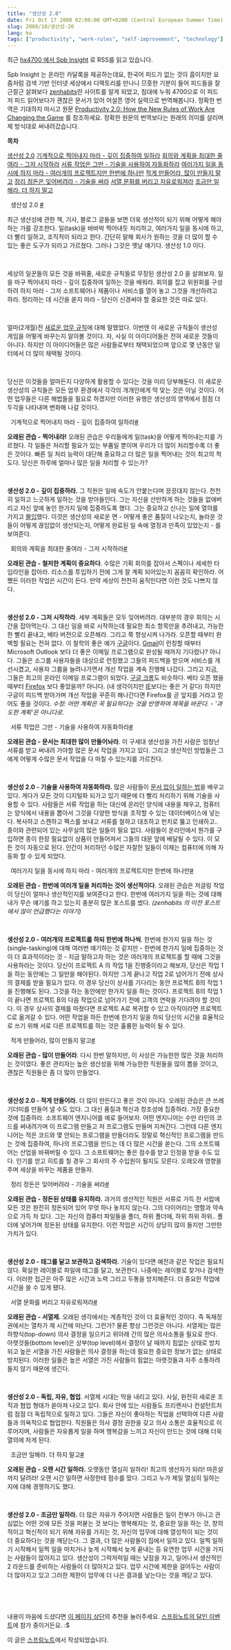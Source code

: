 ```yaml
---
title: "생산성 2.0"
date: Fri Oct 17 2008 02:00:00 GMT+0200 (Central European Summer Time)
slug: 2008/10/생산성-20
lang: ko
tags: ["productivity", "work-rules", "self-improvement", "technology"]
---
```


최근 [hx4700 에서 Spb Insight](http://rath.springnote.com/pages/1933530) 로 RSS를 읽고 있습니다.&#13;

Spb Insight 는 온라인 카달록을 제공하는데요, 한국어 피드가 없는 것이 흠이지만 요즘처럼 검색 기반 인터넷 세상에서 디렉토리를 만나니 므흣한 기분이 들어 피드들을 잘근잘근 살펴보다 [zenhabits](http://zenhabits.net/2008/10/productivity-20-how-the-new-rules-of-work-are-changing-the-game/)란 사이트를 알게 되었고, 침대에 누워 4700으로 이 피드 저 피드 읽어보다가 괜찮은 문서가 있어 어설픈 영어 실력으로 번역해봅니다. 정확한 번역은 기대하지 마시고 원문 [Productivity 2.0: How the New Rules of Work Are Changing the Game](http://zenhabits.net/2008/10/productivity-20-how-the-new-rules-of-work-are-changing-the-game/) 를 참조하세요. 정확한 원문의 번역보다는 원래의 의미를 살리며 제 방식대로 써내려갔습니다.&#13;

 &#13;
&#13;

**목차**&#13;
&#13;
&#13;
&#13;

[생산성 2.0](#toc_0)&#13;
&#13;
[기계적으로 찍어내지 마라 - 깊이 집중하여 일하라](#toc_1)&#13;
[회의와 계획을 최대한 줄여라 - 그저 시작하라](#toc_2)&#13;
[서류 작업은 그만 - 기술을 사용하여 자동화하라](#toc_3)&#13;
[여러가지 일을 동시에 하지 마라 - 여러개의 프로젝트지만 한번에 하나만](#toc_4)&#13;
[적게 만들어라, 많이 만들지 말고](#toc_5)&#13;
[정리 정돈은 잊어버려라 - 기술을 써라](#toc_6)&#13;
[서열 문화를 버리고 자유로워져라](#toc_7)&#13;
[조금만 일해라. 더 하지 말고](#toc_8)&#13;
&#13;
&#13;
&#13;
&#13;

 &#13;
생산성 2.0 [#](#toc_0)&#13;

최근 생산성에 관한 책, 기사, 블로그 글들을 보면 더욱 생산적이 되기 위해 어떻게 해야하는 가를 강조한다. 일(task)을 바바박 찍어내듯 처리하고, 여러가지 일을 동시에 하고, 더 빨리 일하고, 조직적이 되라고 한다. 간단히 말해 회사가 원하는 것을 더 많이 할 수 있는 좋은 도구가 되라고 가르쳤다. 그러나 그것은 옛날 얘기다. 생산성 1.0 이다.&#13;

 &#13;

세상의 일꾼들의 모든 것을 바꿔줄, 새로운 규칙들로 무장된 생산성 2.0 을 살펴보자. 일을 마구 찍어내지 마라 - 깊이 집중하여 일하는 것을 배워라. 회의를 잡고 위원회를 구성하려 하지 마라 - 그저 소프트웨어나 제품이나 서비스를 열어 놓고 그것을 개선하려고 하라. 정리하는 데 시간을 쏟지 마라 - 당신이 신경써야 할 중요한 것은 따로 있다.&#13;

 &#13;

얼마(2개월)전 [새로운 업무 규칙](http://zenhabits.net/2008/08/12-new-rules-of-working-you-should-embrace-today/)에 대해 말했었다. 이번엔 이 새로운 규칙들이 생산성 게임을 어떻게 바꾸는지 알아볼 것이다. 자, 사실 이 아이디어들은 전혀 새로운 것들이 아니다. 하지만 이 아이디어들은 많은 사람들로부터 채택되었으며 앞으로 몇 년동안 일터에서 더 많이 채택될 것이다.&#13;

 &#13;

당신은 이것들을 얼마든지 다양하게 활용할 수 있다는 것을 미리 당부해둔다. 이 새로운 생산성의 규칙들은 모든 업무 환경에서 각각의 개개인에게 딱 맞는 것은 아닐 것이다. 어떤 업무들은 다른 해법들을 필요로 하겠지만 이러한 유행은 생산성의 영역에서 점점 더 두각을 나타내며 변화해 나갈 것이다.&#13;

 &#13;
기계적으로 찍어내지 마라 - 깊이 집중하여 일하라[#](#toc_1)&#13;

**오래된 관습 -** **찍어내라!** 오래된 관습은 우리들에게 일(task)을 어떻게 찍어내는지를 가르쳤다. 각 일들은 처리할 필요가 있는 부품일 뿐이며 우리가 더 많이 처리할수록 더 좋은 것이다. 빠른 일 처리 능력이 대단해 중요하고 더 많은 일을 찍어내는 것이 최고의 척도다. 당신은 하루에 얼마나 많은 일을 처리할 수 있는가?&#13;

 &#13;

**생산성 2.0 -** **깊이 집중하라.** 그 직원은 일에 속도가 안붙는다며 끙끙대지 않는다. 천천히 일하고 느긋하게 일하는 것을 받아들인다. 그는 자신을 산만하게 하는 것들을 없애버리고 자신 앞에 놓인 한가지 일에 집중하도록 했다. 그는 중요하고 신나는 일에 열의를 가지고 [몰입](http://zenhabits.net/2008/06/guide-to-achieving-flow-and-happiness-in-your-work/)했다. 이것은 생산성의 새로운 면 - 어떻게 좋은 품질이 나오는지, 놀라운 것들이 어떻게 끊임없이 생산되는지, 어떻게 완료된 일 속에 열정과 만족이 있었는지 - 를 보여준다.&#13;

 &#13;
회의와 계획을 최대한 줄여라 - 그저 시작하라[#](#toc_2)&#13;

**오래된 관습 - 철저한 계획이 중요하다**. 수많은 기획 회의를 잡아서 스펙이나 세세한 타임라인을 잡아라. 리소스를 투입하기 전에 그게 잘 계획 되어있는지 꼼꼼히 확인하라. 어쨌든 이러한 작업은 시간이 든다. 만약 세상이 천천히 움직인다면 이런 것도 나쁘지 않다.&#13;

 &#13;

**생산성 2.0 - 그저 시작하라**. 세부 계획들은 모두 잊어버려라. 대부분의 경우 회의는 시간을 잡아먹는다. 그 대신 일을 바로 시작하는데 필요한 최소 항목만을 추려내고, 가능한한 빨리 끝내고, 베타 버전으로 오픈해라. 그리고 쭉 향상시켜 나가라. 오픈할 때부터 완벽할 필요는 전혀 없다. 이 철학의 좋은 예가 [구글](http://www.google.co.kr/)이다. [Gmail](http://gmail.com/)이 런칭할 때부터 Microsoft Outlook 보다 더 좋은 이메일 프로그램으로 완성될 때까지 기다렸나? 아니다. 그들은 소그룹 사용자들을 대상으로 런칭했고 그들의 피드백을 받으며 서비스를 개선시켰고, 사용자 그룹을 늘려나가면서 개선 작업을 계속 진행해 나갔다. 그리고 지금, 그들은 최고의 온라인 이메일 프로그램이 되었다. [구글 크롬](http://www.google.com/chrome)도 비슷하다. 베타 오픈 했을 때부터 [Firefox](http://www.mozilla.org/firefox/) 보다 좋았을까? 아니다. (내 생각이지만 [IE](http://www.microsoft.com/windows/products/winfamily/ie/default.mspx)보다는 좋은 거 같다) 하지만 구글이 피드백 받아가며 개선 작업을 꾸준히 해나간다면 Firefox를 곧 앞지를 거라고 믿어도 좋을 것이다. *수정: 어떤 계획은 꼭 필요하다는 것을 반영하여 제목을 바꾼다. - '과도한 계획'은 아니다로.*&#13;

 &#13;
서류 작업은 그만 - 기술을 사용하여 자동화하라[#](#toc_3)&#13;

**오래된 관습 - 문서는 최대한 많이 만들어놔라**. 이 구세대 생산성을 가진 사람은 엄청난 서류를 받고 써내려 가야할 많은 문서 작업을 가지고 있다. 그리고 생산적인 방법들은 그에게 어떻게 수많은 문서 작업을 다 마칠 수 있는지를 가르친다.&#13;

 &#13;

**생산성 2.0 - 기술을 사용하여 자동화하라.** 많은 사람들이 [문서 없이 일하는 법](http://www.writetech.net/2006/04/bill_gates_pape.html)을 배우고 있다. 게다가 모든 것이 디지털화 되가고 있기 때문에 더 빨리 처리하기 위해 기술을 사용할 수 있다. 사람들은 서류 작업을 하는 대신에 온라인 양식에 내용을 채우고, 컴퓨터는 양식에서 내용을 뽑아서 그것을 다양한 방식을 조작할 수 있는 데이터베이스에 넣는다. 복사하고 스캔하고 팩스를 보내고 서류를 철하고 대조하고 펀치로 뚫고 인쇄하고.. 종이와 관련되어 있는 사무실의 많은 일들이 필요 없다. 사람들이 온라인에서 뭔가를 구입하면 종이 한장 필요없이 상품이 만들어져서 그들의 대문 앞에 배달될 수 있다. 이 모든 것이 자동으로 된다. 인간이 처리하던 수많은 자잘한 일들이 이제는 컴퓨터에 의해 자동화 할 수 있게 되었다.&#13;

 &#13;
여러가지 일을 동시에 하지 마라 - 여러개의 프로젝트지만 한번에 하나만[#](#toc_4)&#13;

**오래된 관습 - 한번에 여러개 일을 처리하는 것이 생산적이다**. 오래된 관습은 저글링 작업이 당신이 얼마나 생산적인지를 보여준다고 한다. 한번에 여러가지 일을 하는 것에 대해 내가 무슨 얘기를 하고 있는지 충분히 많은 포스트를 썼다. *(zenhabits 의 이전 포스트에서 많이 언급했다는 이야기)*&#13;

 &#13;

**생산성 2.0 - 여러개의 프로젝트를 하되 한번에 하나씩**. 한번에 한가지 일을 하는 것(single-tasking)에 대해 여러번 얘기하는 것 같지만 - 한번에 한가지 일에 집중하는 것이 더 효과적이라는 것 - 지금 말하고자 하는 것은 여러개의 프로젝트를 할 때에 그것을 사용하라는 것이다. 당신이 프로젝트 A 의 작업 1을 진행중이라고 해보자, 당신은 작업 1을 하는 동안에는 그 일만을 해야된다. 하지만 그게 끝나고 작업 2로 넘어가기 전에 상사의 결제를 받을 필요가 있다. 이 경우 당신이 상사를 기다리는 동안 프로젝트 B의 작업 1을 진행해도 된다. 그것을 하는 동안에만 한가지 일을 하는 것이다. 프로젝트 B의 작업 1이 끝나면 프로젝트 B의 다음 작업으로 넘어가기 전에 고객의 연락을 기다려야 할 것이다. 이 경우 상사의 결제를 마쳤다면 프로젝트 A로 복귀할 수 있고 아직이라면 프로젝트 C로 옮겨갈 수 있다. 어떤 작업을 하든 한번에 한가지 일을 하되 당신의 시간을 효율적으로 쓰기 위해 서로 다른 프로젝트를 하는 것은 훌륭한 능력이 될 수 있다.&#13;

 &#13;
적게 만들어라, 많이 만들지 말고[#](#toc_5)&#13;

**오래된 관습 - 많이 만들어라**. 다시 한번 말하지만, 이 사상은 가능한한 많은 것을 처리하는 것이였다. 좋은 관리자는 높은 생산성을 위해 가능한한 직원들을 많이 뽑을 것이고, 괜찮은 직원들은 좀 더 많이 만들었다.&#13;

 &#13;

**생산성 2.0 - 적게 만들어라.** 더 많이 만든다고 좋은 것이 아니다. 오래된 관습은 큰 쓰레기더미를 만들어 낼 수도 있다. 그 대신 품질과 혁신과 창조성에 집중하라. 가장 중요한 것에 집중하라. 소프트웨어 엔지니어를 예로 들어보자. 어떤 엔지니어는 수만 라인의 코드를 써내려가며 이 프로그램 만들고 저 프로그램도 만들며 지쳐간다. 그런데 다른 엔지니어는 적은 코드와 몇 안되는 프로그램을 만들더라도 정말로 혁신적인 프로그램을 만드는 것에 집중하여, 하나의 프로그램을 만드는 데 더 많은 시간을 쏟는다. 그의 소프트웨어는 산업을 바꿔버릴 수 있다. 그 소프트웨어는 좋은 점수를 받고 인정을 받을 수도 있다. 인기를 얻고 히트를 칠 경우 그 회사의 주 수입원이 될지도 모른다. 오래오래 영향을 주며 세상을 바꾸는 제품을 만들자.&#13;

 &#13;
정리 정돈은 잊어버려라 - 기술을 써라[#](#toc_6)&#13;

**오래된 관습 - 정돈된 상태를 유지하라.** 과거의 생산적인 직원은 서류로 가득 찬 서랍에 모든 것은 완전히 정돈되어 있어 무엇 하나 놓치지 않는다. 그의 다이어리는 명함과 약속으로 가득 차 있다. 그는 자신의 컴퓨터 파일들을 폴더, 하위 폴더에, 하위 하위 하위.. 폴더에 넣어가며 정돈된 상태를 유지한다. 이런 작업은 시간이 상당히 많이 들지만 그만한 가치가 있다.&#13;

 &#13;

**생산성 2.0 - 태그를 달고 보관하고 검색하라.** 기술이 있다면 예전과 같은 작업은 필요치 않다. 확실한 레이블로 파일에 태그를 달고, 보관한다. 나중에는 레이블로 찾거나 검색한다. 이러한 접근은 아주 많은 시간과 노력 그리고 두통을 방지해준다. 더 중요한 작업에 시간을 쓸 수 있게 됐다.&#13;

 &#13;
서열 문화를 버리고 자유로워져라[#](#toc_7)&#13;

**오래된 관습 - 서열제.** 오래된 생각에서는 계층적인 것이 더 효율적인 것이다. 즉 독재정권에서는 열차가 제 시간에 떠난다. 그런가? 물론 항상 그런것은 아니다. 서열제는 많은 하향식(top-down) 의사 결정을 일으키고 위아래 간의 많은 의사소통을 필요로 한다. 아랫것들(bottom level)은 상부(top level)에서 결정이 날 때까지 힘없는 상태로 방치되고 높은 서열을 가진 사람들은 의사 결정을 하는데 필요한 중요한 정보가 없는 상태로 방치된다. 이러한 일들은 높은 서열은 가진 사람들이 힘없는 아랫것들과 자주 소통하려 들지 않기 때문에 생긴다.&#13;

 &#13;

**생산성 2.0 - 독립, 자유, 협업**. 서열제 시대는 막을 내리고 있다. 사실, 완전히 새로운 조직과 협업 형태가 쏟아져 나오고 있다. 회사 안에 있는 사람들도 프리랜서나 컨설턴트처럼 점점 더 독립적으로 일하고 있다. 그들은 자신이 좋아하는 작업을 선택하여 다른 사람들과 의욕적으로 협업한다. 직원들은 의사 결정 권한을 갖고 의사 소통은 효율적으로 이루어지며, 사람들은 자유롭게 일을 하며 행복감을 느끼고 자신이 만드는 것에 대해 더욱 열의에 차게 된다.&#13;

 &#13;
조금만 일해라. 더 하지 말고[#](#toc_8)&#13;

**오래된 관습 - 오랜 시간 일하라.** 오랫동안 열심히 일하라! 최고의 생산자가 되라! 마흔살까지 달려라! 오랜 시간 일하면 사장한테 점수를 땄다. 그리고 누가 제일 열심히 일하는지에 대해 경쟁하기도 했다.&#13;

 &#13;

**생산성 2.0 - 조금만 일하라.** 더 많은 자유가 주어지면 사람들은 일이 전부가 아니고 관심없는 어떤 것에 모든 것을 퍼붇는 것 보다는 행복해지는 것, 중요한 일을 하는 것, 창의적이고 혁신적이 되기 위해 자유를 가지는 것, 자신의 업무에 대해 열성적이 되는 것이 더 중요하다는 것을 깨닫는다. 그 결과, 더 많은 사람들이 집에서 일하고 있다. 일찍 일하기 시작해서 일찍 일을 마치거나 늦게 시작해서 늦게 끝내는 등 유연한 업무 시간을 가지는 사람들이 많아지고 있다. 생산성이 그럭저럭일 때는 낮잠을 자고, 일어나서 생산적인 2 라운드를 준비하는 사람들이 더 많아지고 있다. 업무 시간에 제한을 걸어두는 사람이 더 많아지고 있고 그러한 제한이 업무에 더 나은 결과를 낳는다는 것을 깨닫고 있다.&#13;

 &#13;

 &#13;

내용이 마음에 드셨다면 [이 페이지 상단](http://rath.springnote.com/pages/1949206?read=1)의 추천을 눌러주세요. [스프링노트의 달인 이벤트](http://www.springnote.com/events/expert)에 참가 중이거든요. :$&#13;

이 글은 [스프링노트](http://rath.springnote.com/pages/1949206)에서 작성되었습니다.
